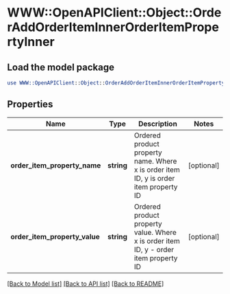 # WWW::OpenAPIClient::Object::OrderAddOrderItemInnerOrderItemPropertyInner

## Load the model package
```perl
use WWW::OpenAPIClient::Object::OrderAddOrderItemInnerOrderItemPropertyInner;
```

## Properties
Name | Type | Description | Notes
------------ | ------------- | ------------- | -------------
**order_item_property_name** | **string** | Ordered product property name. Where x is order item ID, y is order item property ID | [optional] 
**order_item_property_value** | **string** | Ordered product property value. Where x is order item ID, y - order item property ID | [optional] 

[[Back to Model list]](../README.md#documentation-for-models) [[Back to API list]](../README.md#documentation-for-api-endpoints) [[Back to README]](../README.md)


